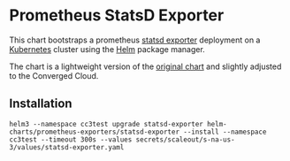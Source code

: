 # Prometheus StatsD Exporter

This chart bootstraps a prometheus [statsd exporter](https://github.com/prometheus/statsd_exporter) deployment on a [Kubernetes](http://kubernetes.io) cluster using the [Helm](https://helm.sh) package manager.

The chart is a lightweight version of the [original chart](https://github.com/hahow/prometheus-statsd-exporter) and slightly adjusted to the Converged Cloud. 

## Installation

    helm3 --namespace cc3test upgrade statsd-exporter helm-charts/prometheus-exporters/statsd-exporter --install --namespace cc3test --timeout 300s --values secrets/scaleout/s-na-us-3/values/statsd-exporter.yaml
